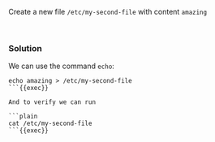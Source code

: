 Create a new file `/etc/my-second-file` with content `amazing`

<br>

### Solution

We can use the command `echo`:

```plain
echo amazing > /etc/my-second-file
​```{{exec}}

And to verify we can run

​```plain
cat /etc/my-second-file
​```{{exec}}

```